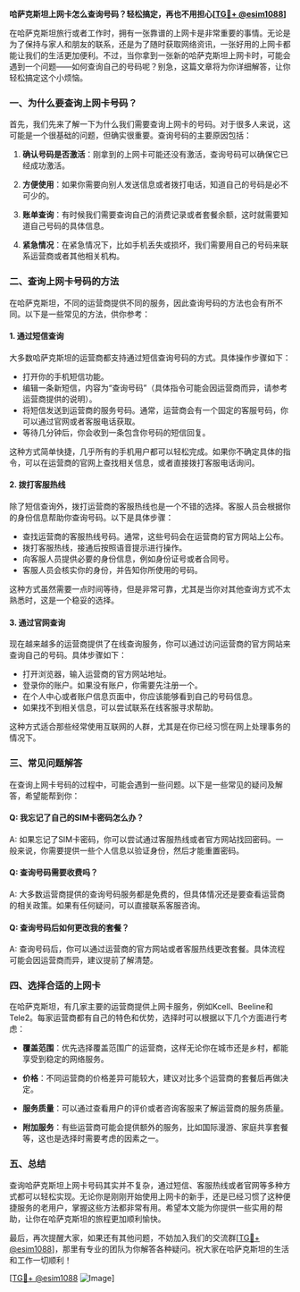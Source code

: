 **哈萨克斯坦上网卡怎么查询号码？轻松搞定，再也不用担心[[TG💪+ @esim1088](https://t.me/s/esim1088)]**

在哈萨克斯坦旅行或者工作时，拥有一张靠谱的上网卡是非常重要的事情。无论是为了保持与家人和朋友的联系，还是为了随时获取网络资讯，一张好用的上网卡都能让我们的生活更加便利。不过，当你拿到一张新的哈萨克斯坦上网卡时，可能会遇到一个问题——如何查询自己的号码呢？别急，这篇文章将为你详细解答，让你轻松搞定这个小烦恼。

### 一、为什么要查询上网卡号码？

首先，我们先来了解一下为什么我们需要查询上网卡的号码。对于很多人来说，这可能是一个很基础的问题，但确实很重要。查询号码的主要原因包括：

1. **确认号码是否激活**：刚拿到的上网卡可能还没有激活，查询号码可以确保它已经成功激活。
   
2. **方便使用**：如果你需要向别人发送信息或者拨打电话，知道自己的号码是必不可少的。

3. **账单查询**：有时候我们需要查询自己的消费记录或者套餐余额，这时就需要知道自己号码的具体信息。

4. **紧急情况**：在紧急情况下，比如手机丢失或损坏，我们需要用自己的号码来联系运营商或者其他相关机构。

### 二、查询上网卡号码的方法

在哈萨克斯坦，不同的运营商提供不同的服务，因此查询号码的方法也会有所不同。以下是一些常见的方法，供你参考：

#### 1. **通过短信查询**

大多数哈萨克斯坦的运营商都支持通过短信查询号码的方式。具体操作步骤如下：

- 打开你的手机短信功能。
- 编辑一条新短信，内容为“查询号码”（具体指令可能会因运营商而异，请参考运营商提供的说明）。
- 将短信发送到运营商的服务号码。通常，运营商会有一个固定的客服号码，你可以通过官网或者客服电话获取。
- 等待几分钟后，你会收到一条包含你号码的短信回复。

这种方式简单快捷，几乎所有的手机用户都可以轻松完成。如果你不确定具体的指令，可以在运营商的官网上查找相关信息，或者直接拨打客服电话询问。

#### 2. **拨打客服热线**

除了短信查询外，拨打运营商的客服热线也是一个不错的选择。客服人员会根据你的身份信息帮助你查询号码。以下是具体步骤：

- 查找运营商的客服热线号码。通常，这些号码会在运营商的官方网站上公布。
- 拨打客服热线，接通后按照语音提示进行操作。
- 向客服人员提供必要的身份信息，例如身份证号或者合同号。
- 客服人员会核实你的身份，并告知你所使用的号码。

这种方式虽然需要一点时间等待，但是非常可靠，尤其是当你对其他查询方式不太熟悉时，这是一个稳妥的选择。

#### 3. **通过官网查询**

现在越来越多的运营商提供了在线查询服务，你可以通过访问运营商的官方网站来查询自己的号码。具体步骤如下：

- 打开浏览器，输入运营商的官方网站地址。
- 登录你的账户。如果没有账户，你需要先注册一个。
- 在个人中心或者账户信息页面中，你应该能够看到自己的号码信息。
- 如果找不到相关信息，可以尝试联系在线客服寻求帮助。

这种方式适合那些经常使用互联网的人群，尤其是在你已经习惯在网上处理事务的情况下。

### 三、常见问题解答

在查询上网卡号码的过程中，可能会遇到一些问题。以下是一些常见的疑问及解答，希望能帮到你：

#### Q: 我忘记了自己的SIM卡密码怎么办？

A: 如果忘记了SIM卡密码，你可以尝试通过客服热线或者官方网站找回密码。一般来说，你需要提供一些个人信息以验证身份，然后才能重置密码。

#### Q: 查询号码需要收费吗？

A: 大多数运营商提供的查询号码服务都是免费的，但具体情况还是要查看运营商的相关政策。如果有任何疑问，可以直接联系客服咨询。

#### Q: 查询号码后如何更改我的套餐？

A: 查询号码后，你可以通过运营商的官方网站或者客服热线更改套餐。具体流程可能会因运营商而异，建议提前了解清楚。

### 四、选择合适的上网卡

在哈萨克斯坦，有几家主要的运营商提供上网卡服务，例如Kcell、Beeline和Tele2。每家运营商都有自己的特色和优势，选择时可以根据以下几个方面进行考虑：

- **覆盖范围**：优先选择覆盖范围广的运营商，这样无论你在城市还是乡村，都能享受到稳定的网络服务。
  
- **价格**：不同运营商的价格差异可能较大，建议对比多个运营商的套餐后再做决定。

- **服务质量**：可以通过查看用户的评价或者咨询客服来了解运营商的服务质量。

- **附加服务**：有些运营商可能会提供额外的服务，比如国际漫游、家庭共享套餐等，这也是选择时需要考虑的因素之一。

### 五、总结

查询哈萨克斯坦上网卡号码其实并不复杂，通过短信、客服热线或者官网等多种方式都可以轻松实现。无论你是刚刚开始使用上网卡的新手，还是已经习惯了这种便捷服务的老用户，掌握这些方法都非常有用。希望本文能为你提供一些实用的帮助，让你在哈萨克斯坦的旅程更加顺利愉快。

最后，再次提醒大家，如果还有其他问题，不妨加入我们的交流群[[TG💪+ @esim1088](https://t.me/s/esim1088)]，那里有专业的团队为你解答各种疑问。祝大家在哈萨克斯坦的生活和工作一切顺利！

[[TG💪+ @esim1088](https://t.me/s/esim1088) ![Image](https://i.postimg.cc/4NQfJmqS/Snipaste-2025-05-13-00-14-12.png)]